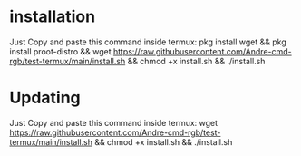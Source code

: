 # installation
Just Copy and paste this command inside termux:
pkg install wget && pkg install proot-distro && wget https://raw.githubusercontent.com/Andre-cmd-rgb/test-termux/main/install.sh && chmod +x install.sh && ./install.sh
# Updating
Just Copy and paste this command inside termux:
wget https://raw.githubusercontent.com/Andre-cmd-rgb/test-termux/main/install.sh && chmod +x install.sh && ./install.sh
